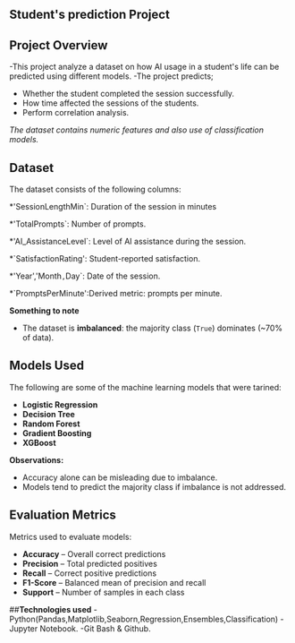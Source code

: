 ## Student's prediction  Project


## **Project Overview**
 
-This project analyze a dataset on how AI usage in a student's life can be predicted using different models.
-The project predicts;

- Whether the student completed the session successfully.
- How time affected the sessions of the students.
- Perform correlation analysis.

*The dataset contains numeric features and also use of classification models.*


## **Dataset**

The dataset consists of the following columns:
 
 *'SessionLengthMin`: Duration of the session in minutes 
 
 *'TotalPrompts`: Number of prompts.
 
 *'AI_AssistanceLevel`: Level of AI assistance during the session.
 
 *`SatisfactionRating': Student-reported satisfaction.
 
 *'Year','Month`,`Day`: Date of the session. 
 
 *`PromptsPerMinute':Derived metric: prompts per minute.
 

**Something to note**

- The dataset is **imbalanced**: the majority class (`True`) dominates (~70% of data). 

## **Models Used**

The following are some of the  machine learning models  that were tarined:

- **Logistic Regression**  
- **Decision Tree**  
- **Random Forest**  
- **Gradient Boosting**  
- **XGBoost**  

**Observations:**

- Accuracy alone can be misleading due to imbalance.  
- Models tend to predict the majority class if imbalance is not addressed.

## **Evaluation Metrics**

Metrics used to evaluate models:

- **Accuracy** – Overall correct predictions  
- **Precision** – Total predicted positives
- **Recall** – Correct positive predictions
- **F1-Score** – Balanced mean of precision and recall  
- **Support** – Number of samples in each class

##**Technologies used**
-Python(Pandas,Matplotlib,Seaborn,Regression,Ensembles,Classification)
-Jupyter Notebook.
-Git Bash & Github.

